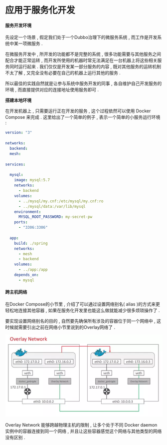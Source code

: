# 应用于服务化开发

#### 服务开发环境

先设定一个场景 , 假定我们处于一个Dubbo治理下的微服务系统 , 而工作是开发系统中某一项微服务 .

在微服务开发中 , 所开发的功能都不是完整的系统 , 很多功能需要与其他服务之间配合才能正常运转 , 而开发所使用的机器时常无法满足在一台机器上将这些相关服务同时运行起来 . 我们仅仅是开发某一部分服务的内容 , 既对其他服务的运转机制不太了解 , 又完全没有必要在自己的机器上运行其他的服务 .

所以最佳的实践自然就是让参与系统中服务开发的同事 , 各自维护自己开发服务的环境 , 而直接提供对应的连接地址使用服务即可 .

**搭建本地环境**

在开发机器上 , 只需要运行正在开发的服务 , 这个过程依然可以使用 Docker Compose 来完成 . 这里给出了一个简单的例子 , 表示一个简单的小服务运行环境 :

```yaml
version: "3"

networks:
  backend:
  mesh:

services:

  mysql:
    image: mysql:5.7
    networks:
      - backend
    volumes:
      - ../mysql/my.cnf:/etc/mysql/my.cnf:ro
      - ../mysql/data:/var/lib/mysql
    environment:
      MYSQL_ROOT_PASSWORD: my-secret-pw
    ports:
      - "3306:3306"

  app:
    build: ./spring
    networks:
      - mesh
      - backend
    volumes:
      - ../app:/app
    depends_on:
      - mysql
```

#### 跨主机网络

在Docker Compose的小节里 , 介绍了可以通过设置网络别名\( alias \)的方式来更轻松地连接其他容器 , 如果在服务化开发里也能这么做就能减少很多烦琐操作了 . 

要实现设置网络别名的目的 , 自然要先确保所有涉及的容器位于同一个网络中 , 这时候就需要引出之前在网络小节里说到的Overlay网络了 . 

![](/assets/overlay.png)

Overlay Network 能够跨越物理主机的限制 , 让多个处于不同 Docker daemon 实例中的容器连接到同一个网络 , 并且让这些容器感觉这个网络与其他类型的网络没有区别 . 

